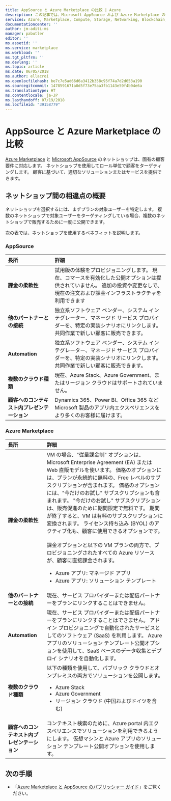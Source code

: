 ```yaml
---
title: AppSource と Azure Marketplace の比較 | Azure
description: この記事では、Microsoft AppSource および Azure Marketplace のネットショップについて説明します。
services: Azure, Marketplace, Compute, Storage, Networking, Blockchain, Security
documentationcenter: ''
author: jm-aditi-ms
manager: pabutler
editor: ''
ms.assetid: ''
ms.service: marketplace
ms.workload: ''
ms.tgt_pltfrm: ''
ms.devlang: ''
ms.topic: article
ms.date: 06/05/2018
ms.author: ellacroi
ms.openlocfilehash: be7c7e5ad66d6a3412b358c95f74a7d2d653a190
ms.sourcegitcommit: 1478591671a0d5f73e75aa3fb1143e59f4b04e6a
ms.translationtype: HT
ms.contentlocale: ja-JP
ms.lasthandoff: 07/19/2018
ms.locfileid: "39158779"
---
```

# <a name="comparing-appsource-and-the-azure-marketplace"></a>AppSource と Azure Marketplace の比較
[Azure Marketplace](https://azuremarketplace.microsoft.com) と [Microsoft AppSource](https://appsource.microsoft.com) のネットショップは、固有の顧客要件に対応します。 ネットショップを使用してロール単位で顧客をターゲティングします。 顧客に基づいて、適切なソリューションまたはサービスを提供できます。

## <a name="understanding-the-differences-between-storefronts"></a>ネットショップ間の相違点の概要
ネットショップを選択するには、まずプランの対象ユーザーを特定します。 複数のネットショップで対象ユーザーをターゲティングしている場合、複数のネットショップで販売するために一度に公開できます。
 
次の表では、ネットショップを使用するベネフィットを説明します。

### <a name="appsource"></a>AppSource

| 長所 | 詳細 | 
|:--- |:--- | 
| **課金の柔軟性** | 試用版の体験をプロビジョニングします。 現在、コマースを有効化した公開オプションは提供されていません。 追加の投資や変更なしで、現在の注文および課金インフラストラクチャを利用できます | 
| **他のパートナーとの接続** | 独立系ソフトウェア ベンダー、システム インテグレーター、マネージド サービス プロバイダーを、特定の実装シナリオにリンクします。 共同作業で新しい顧客に販売できます。 | 
| **Automation** | 独立系ソフトウェア ベンダー、システム インテグレーター、マネージド サービス プロバイダーを、特定の実装シナリオにリンクします。 共同作業で新しい顧客に販売できます。 |
| **複数のクラウド種類** | 現在、Azure Stack、Azure Government、またはリージョン クラウドはサポートされていません。 | 
| **顧客へのコンテキスト内プレゼンテーション** | Dynamics 365、Power BI、Office 365 など Microsoft 製品のアプリ内エクスペリエンスをより多くのお客様に届けます。 |

### <a name="azure-marketplace"></a>Azure Marketplace

| 長所 | 詳細 | 
|:--- |:--- | 
| **課金の柔軟性** | VM の場合、"従量課金制" オプションは、Microsoft Enterprise Agreement (EA) または Web 直販モデルを使います。 価格のオプションには、プランが永続的に無料の、Free レベルのサブスクリプションが含まれます。 価格のオプションには、"今だけのお試し" サブスクリプションも含まれます。 "今だけのお試し" サブスクリプションは、販売促進のために期間限定で無料です。 期間が終了すると、VM は有料のサブスクリプションに変換されます。 ライセンス持ち込み (BYOL) のアクティブ化も、顧客に使用できるオプションです。<br /><br/>課金オプションと以下の VM プランの両方で、プロビジョニングされたすべての Azure リソースが、顧客に直接課金されます。<ul> <li>Azure アプリ: マネージド アプリ</li> <li>Azure アプリ: ソリューション テンプレート</li> </ul> | 
|**他のパートナーとの接続** | 現在、サービス プロバイダーまたは配信パートナーをプランにリンクすることはできません。 | 
| **Automation** | 現在、サービス プロバイダーまたは配信パートナーをプランにリンクすることはできません。 アドイン プロビジョニングで自動化されたサービスとしてのソフトウェア (SaaS) を利用します。 Azure アプリのソリューション テンプレート公開オプションを使用して、SaaS ベースのデータ収集とデプロイ シナリオを自動化します。 |
| **複数のクラウド種類** | 以下の種類を使用して、パブリック クラウドとオンプレミスの両方でソリューションを公開します。<ul> <li>Azure Stack</li> <li>Azure Government</li> <li>リージョン クラウド (中国およびドイツを含む)</li></ul> | 
| **顧客へのコンテキスト内プレゼンテーション** | コンテキスト検索のために、Azure portal 内エクスペリエンスでソリューションを利用できるようにします。 仮想マシンと Azure アプリのソリューション テンプレート公開オプションを使用します。 |

## <a name="next-steps"></a>次の手順
*   「[Azure Marketplace と AppSource のパブリッシャー ガイド](./marketplace-publishers-guide.md)」をご覧ください。

